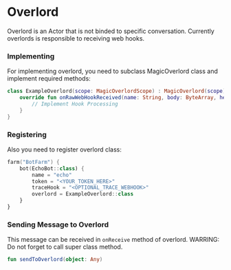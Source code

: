 # Overlord

Overlord is an Actor that is not binded to specific conversation. Currently overlords is responsible to receiving web hooks.

### Implementing

For implementing overlord, you need to subclass MagicOverlord class and implement required methods:
```kotlin
class ExampleOverlord(scope: MagicOverlordScope) : MagicOverlord(scope) {
    override fun onRawWebHookReceived(name: String, body: ByteArray, headers: JSONObject) {
        // Implement Hook Processing
    }
}
```

### Registering

Also you need to register overlord class:
```kotlin
farm("BotFarm") {
    bot(EchoBot::class) {
        name = "echo"
        token = "<YOUR_TOKEN_HERE>"
        traceHook = "<OPTIONAL_TRACE_WEBHOOK>"
        overlord = ExampleOverlord::class
    }
}
```

### Sending Message to Overlord

This message can be received in `onReceive` method of overlord. WARRING: Do not forget to call super class method.

```kotlin
fun sendToOverlord(object: Any)
```
